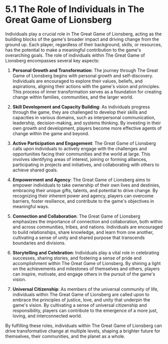 # 5.1 The Role of Individuals in The Great Game of Lionsberg

Individuals play a crucial role in The Great Game of Lionsberg, acting as the building blocks of the game's broader impact and driving change from the ground up. Each player, regardless of their background, skills, or resources, has the potential to make a meaningful contribution to the game's overarching goals. The role of individuals within The Great Game of Lionsberg encompasses several key aspects:

1.  **Personal Growth and Transformation**: The journey through The Great Game of Lionsberg begins with personal growth and self-discovery. Individuals are encouraged to explore their values, beliefs, and aspirations, aligning their actions with the game's vision and principles. This process of inner transformation serves as a foundation for creating change within families, communities, and the larger world.
    
2.  **Skill Development and Capacity Building**: As individuals progress through the game, they are challenged to develop their skills and capacities in various domains, such as interpersonal communication, leadership, decision-making, and systems thinking. By investing in their own growth and development, players become more effective agents of change within the game and beyond.
    
3.  **Active Participation and Engagement**: The Great Game of Lionsberg calls upon individuals to actively engage with the challenges and opportunities facing their communities and the world at large. This involves identifying areas of interest, joining or forming alliances, participating in projects and initiatives, and collaborating with others to achieve shared goals.
    
4.  **Empowerment and Agency**: The Great Game of Lionsberg aims to empower individuals to take ownership of their own lives and destinies, embracing their unique gifts, talents, and potential to drive change. By recognizing their inherent power and agency, players can overcome barriers, foster resilience, and contribute to the game's objectives in meaningful ways.
    
5.  **Connection and Collaboration**: The Great Game of Lionsberg emphasizes the importance of connection and collaboration, both within and across communities, tribes, and nations. Individuals are encouraged to build relationships, share knowledge, and learn from one another, cultivating a sense of unity and shared purpose that transcends boundaries and divisions.
    
6.  **Storytelling and Celebration**: Individuals play a vital role in celebrating successes, sharing stories, and fostering a sense of pride and accomplishment within The Great Game of Lionsberg. By shining a light on the achievements and milestones of themselves and others, players can inspire, motivate, and engage others in the pursuit of the game's vision.
    
7.  **Universal Citizenship**: As members of the universal community of life, individuals within The Great Game of Lionsberg are called upon to embrace the principles of justice, love, and unity that underpin the game's vision. By cultivating a sense of universal citizenship and responsibility, players can contribute to the emergence of a more just, loving, and interconnected world.
    

By fulfilling these roles, individuals within The Great Game of Lionsberg can drive transformative change at multiple levels, shaping a brighter future for themselves, their communities, and the planet as a whole.